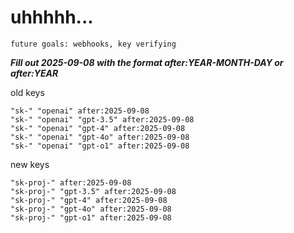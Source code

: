 # uhhhhh...

`future goals: webhooks, key verifying`



***Fill out 2025-09-08 with the format after:YEAR-MONTH-DAY or after:YEAR***

old keys
```
"sk-" "openai" after:2025-09-08
"sk-" "openai" "gpt-3.5" after:2025-09-08
"sk-" "openai" "gpt-4" after:2025-09-08
"sk-" "openai" "gpt-4o" after:2025-09-08
"sk-" "openai" "gpt-o1" after:2025-09-08
```

new keys
```
"sk-proj-" after:2025-09-08
"sk-proj-" "gpt-3.5" after:2025-09-08
"sk-proj-" "gpt-4" after:2025-09-08
"sk-proj-" "gpt-4o" after:2025-09-08
"sk-proj-" "gpt-o1" after:2025-09-08
```
